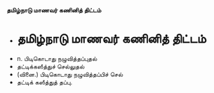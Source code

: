 **தமிழ்நாடு மாணவர் கணினித் திட்டம்**
- # தமிழ்நாடு மாணவர் கணினித் திட்டம்
- n. பிடிகொடாது நழுவித்தப்புதல்
- தட்டிக்கஸீத்துச் செல்லுதல்
- (வினை.) பிடிகொடாது நழுவித்தப்பிச் செல்
- தட்டிக் கஸீத்துத் தப்பு.

